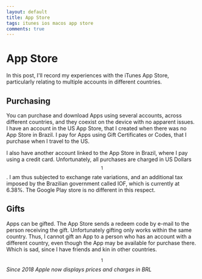 ```yaml
---
layout: default
title: App Store
tags: itunes ios macos app store
comments: true
---
```

# App Store

In this post, I'll record my experiences with the iTunes App Store, particularly relating to multiple accounts in different countries.

## Purchasing

You can purchase and download Apps using several accounts, across different countries, and they coexist on the device with no apparent issues. I have an account in the US App Store, that I created when there was no App Store in Brazil. I pay for Apps using Gift Certificates or Codes, that I purchase when I travel to the US.

I also have another account linked to the App Store in Brazil, where I pay using a credit card. Unfortunately, all purchases are charged in US Dollars $$^1$$. I am thus subjected to exchange rate variations, and an additional tax imposed by the Brazilian government called IOF, which is currently at 6.38%. The Google Play store is no different in this respect.

## Gifts

Apps can be gifted. The App Store sends a redeem code by e-mail to the person receiving the gift. Unfortunately gifting only works within the same country. Thus, I cannot gift an App to a person who has an account with a different country, even though the App may be available for purchase there. Which is sad, since I have friends and kin in other countries.

$$^1$$ _Since 2018 Apple now displays prices and charges in BRL_
